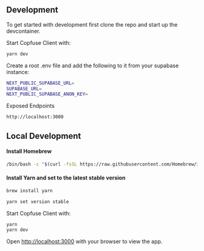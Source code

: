 ## Development

To get started with development first clone the repo and start up the
devcontainer.

Start Copfuse Client with:

```bash
yarn dev
```

Create a root .env file and add the following to it from your supabase instance:

```bash
NEXT_PUBLIC_SUPABASE_URL=
SUPABASE_URL=
NEXT_PUBLIC_SUPABASE_ANON_KEY=

```

Exposed Endpoints

```bash
http://localhost:3000

```

## Local Development

#### Install Homebrew

```bash
/bin/bash -c "$(curl -fsSL https://raw.githubusercontent.com/Homebrew/install/HEAD/install.sh)"
```

#### Install Yarn and set to the latest stable version

```bash
brew install yarn

yarn set version stable
```

Start Copfuse Client with:

```bash
yarn
yarn dev
```

Open [http://localhost:3000](http://localhost:3000) with your browser to view
the app.
